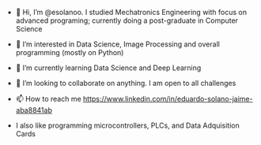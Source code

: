 - 👋 Hi, I’m @esolanoo. I studied Mechatronics Engineering with focus on advanced programing; currently doing a post-graduate in Computer Science
- 👀 I’m interested in Data Science, Image Processing and overall programming (mostly on Python)
- 🌱 I’m currently learning Data Science and Deep Learning
- 💞️ I’m looking to collaborate on anything. I am open to all challenges
- 📫 How to reach me https://www.linkedin.com/in/eduardo-solano-jaime-aba8841ab

- I also like programming microcontrollers, PLCs, and Data Adquisition Cards

<!---
esolanoo/esolanoo is a ✨ special ✨ repository because its `README.md` (this file) appears on your GitHub profile.
You can click the Preview link to take a look at your changes.
--->
